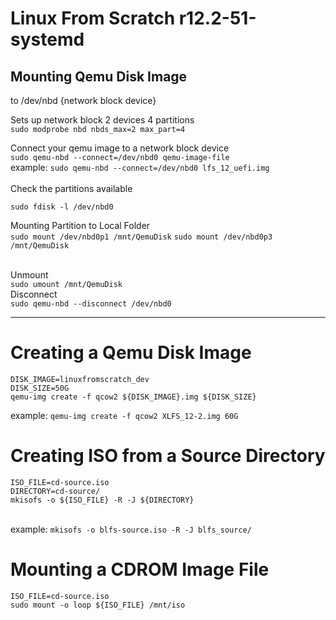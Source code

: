 # Linux From Scratch r12.2-51-systemd <br>

## Mounting Qemu Disk Image <br>
  to /dev/nbd {network block device}
<br>

Sets up network block 2 devices 4 partitions <br>
`sudo modprobe nbd nbds_max=2 max_part=4` <br>

Connect your qemu image to a network block device <br>
`sudo qemu-nbd --connect=/dev/nbd0 qemu-image-file` <br>
example: `sudo qemu-nbd --connect=/dev/nbd0 lfs_12_uefi.img` <br>
<br>
Check the partitions available <br>

`sudo fdisk -l /dev/nbd0` <br>

Mounting Partition to Local Folder <br>
`sudo mount /dev/nbd0p1 /mnt/QemuDisk`
`sudo mount /dev/nbd0p3 /mnt/QemuDisk`

<br> Unmount <br>
`sudo umount /mnt/QemuDisk`
<br> Disconnect <br>
`sudo qemu-nbd --disconnect /dev/nbd0`

<hr>

# Creating a Qemu Disk Image
```
DISK_IMAGE=linuxfromscratch_dev
DISK_SIZE=50G
qemu-img create -f qcow2 ${DISK_IMAGE}.img ${DISK_SIZE}
```
example: `qemu-img create -f qcow2 XLFS_12-2.img 60G`

# Creating ISO from a Source Directory
```
ISO_FILE=cd-source.iso 
DIRECTORY=cd-source/
mkisofs -o ${ISO_FILE} -R -J ${DIRECTORY}
```

<br> example: `mkisofs -o blfs-source.iso -R -J blfs_source/` <br>

# Mounting a CDROM Image File
```
ISO_FILE=cd-source.iso
sudo mount -o loop ${ISO_FILE} /mnt/iso
```
